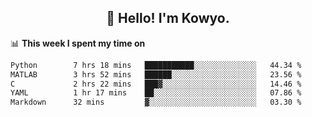 <h2 align="center">👋 Hello! I'm Kowyo.</h2>

📊 **This week I spent my time on**
<!--START_SECTION:waka-->

```txt
Python        7 hrs 18 mins   ███████████░░░░░░░░░░░░░░   44.34 %
MATLAB        3 hrs 52 mins   ██████░░░░░░░░░░░░░░░░░░░   23.56 %
C             2 hrs 22 mins   ███▓░░░░░░░░░░░░░░░░░░░░░   14.46 %
YAML          1 hr 17 mins    ██░░░░░░░░░░░░░░░░░░░░░░░   07.86 %
Markdown      32 mins         ▓░░░░░░░░░░░░░░░░░░░░░░░░   03.30 %
```

<!--END_SECTION:waka-->
